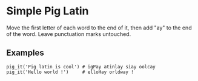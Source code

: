 # Simple Pig Latin

Move the first letter of each word to the end of it, then add "ay" to the end of the word. Leave punctuation marks untouched.

## Examples
```
pig_it('Pig latin is cool') # igPay atinlay siay oolcay
pig_it('Hello world !')     # elloHay orldway !
```
